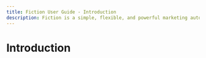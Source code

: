 ```yaml
---
title: Fiction User Guide - Introduction
description: Fiction is a simple, flexible, and powerful marketing automation platform.
---
```


# Introduction
